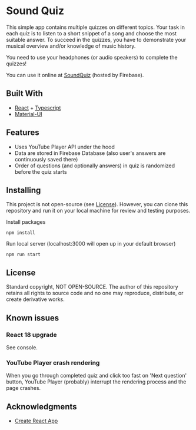# Sound Quiz

This simple app contains multiple quizzes on different topics. Your task in each quiz is to listen to a short snippet of a song and choose the most suitable answer. To succeed in the quizzes, you have to demonstrate your musical overview and/or knowledge of music history.

You need to use your headphones (or audio speakers) to complete the quizzes!

You can use it online at [SoundQuiz](https://sound-quiz-a2b00.web.app/) (hosted by Firebase).

## Built With

- [React](https://reactjs.org/) + [Typescript](https://www.typescriptlang.org/)
- [Material-UI](https://material-ui.com/)

## Features

- Uses YouTube Player API under the hood
- Data are stored in Firebase Database (also user's answers are continuously saved there)
- Order of questions (and optionally answers) in quiz is randomized before the quiz starts

## Installing

This project is not open-source (see [License](#License)). However, you can clone this repository and run it on your local machine for review and testing purposes.

Install packages

```
npm install
```

Run local server (localhost:3000 will open up in your default browser)

```
npm run start
```

## License

Standard copyright, NOT OPEN-SOURCE. The author of this repository retains all rights to source code and no one may reproduce, distribute, or create derivative works.

## Known issues

### React 18 upgrade

See console.

### YouTube Player crash rendering

When you go through completed quiz and click too fast on 'Next question' button, YouTube Player (probably) interrupt the rendering process and the page crashes.

## Acknowledgments

- [Create React App](https://create-react-app.dev/)
